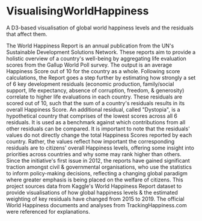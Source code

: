 # VisualisingWorldHappiness
A D3-based visualisation of global world happiness levels and the residuals that affect them.

The World Happiness Report is an annual publication from the UN's Sustainable Development Solutions Network. These reports aim to provide a holistic overview of a country's well-being by aggregating life evaluation scores from the Gallup World Poll survey. The output is an average Happiness Score out of 10 for the country as a whole. Following score calculations, the Report goes a step further by estimating how strongly a set of 6 key development residuals (economic production, family/social support, life expectancy, absence of corruption, freedom, & generosity) correlate to higher life evaluations in each country. These residuals are scored out of 10, such that the sum of a country's residuals results in its overall Happiness Score. An additional residual, called "Dystopia", is a hypothetical country that comprises of the lowest scores across all 6 residuals. It is used as a benchmark against which contributions from all other residuals can be compared. It is important to note that the residuals' values do not directly change the total Happiness Scores reported by each country. Rather, the values reflect how important the corresponding residuals are to citizens' overall Happiness levels, offering some insight into priorities across countries and why some may rank higher than others. Since the initiative's first issue in 2012, the reports have gained significant traction amongst civil & governmental organisations, who use the statistics to inform policy-making decisions, reflecting a changing global paradigm where greater emphasis is being placed on the welfare of citizens. This project sources data from Kaggle's World Happiness Report dataset to provide visualisations of how global happiness levels & the estimated weighting of key residuals have changed from 2015 to 2019. The official World Happiness documents and analyses from TrackingHappiness.com were referenced for explanations.
